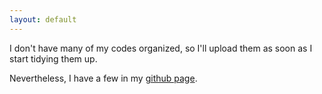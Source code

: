 ```yaml
---
layout: default
---
```


I don't have many of my codes organized, so I'll upload them as soon as I start tidying them up.

Nevertheless, I have a few in my [github page](https://github.com/gburin/labmeme).